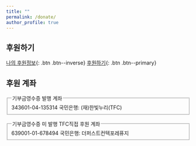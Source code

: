 ```yaml
---
title: ""
permalink: /donate/
author_profile: true
---
```


## 후원하기

[나의 후원정보](https://online.mrm.or.kr/tjuKL5l/login){: .btn .btn--inverse} [후원하기](https://online.mrm.or.kr/tjuKL5l){: .btn .btn--primary}

## 후원 계좌

<form>
  <fieldset>
    <legend>기부금영수증 발행 계좌</legend>
    343601-04-135314 국민은행: (재)한빛누리(TFC)<br>
  </fieldset>
</form>

<form>
  <fieldset>
    <legend>기부금영수증 미 발행 TFC직접 후원 계좌</legend>
    639001-01-678494 국민은행: 더퍼스트컨텍포레퓨지<br>
  </fieldset>
</form>
